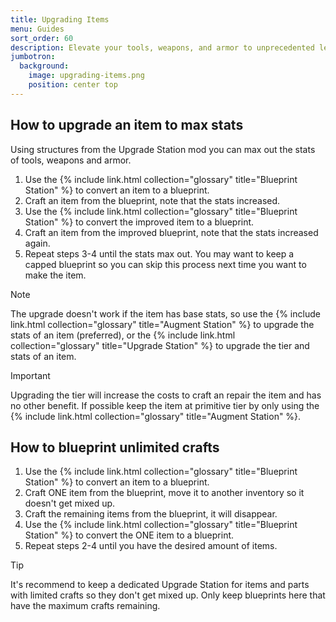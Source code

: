 ```yaml
---
title: Upgrading Items
menu: Guides
sort_order: 60
description: Elevate your tools, weapons, and armor to unprecedented levels of power.
jumbotron:
  background:
    image: upgrading-items.png
    position: center top
---
```


## How to upgrade an item to max stats

Using structures from the Upgrade Station mod you can max out the stats of tools, weapons and armor.

1.  Use the {% include link.html collection="glossary" title="Blueprint Station" %} to convert an item to a blueprint.
2.  Craft an item from the blueprint, note that the stats increased.
3.  Use the {% include link.html collection="glossary" title="Blueprint Station" %} to convert the improved item to a blueprint.
4.  Craft an item from the improved blueprint, note that the stats increased again.
5.  Repeat steps 3-4 until the stats max out. You may want to keep a capped blueprint so you can skip this process next time you want to make the item.

<div class="markdown-alert markdown-alert-note">
<p class="markdown-alert-title">Note</p>
<p>The upgrade doesn't work if the item has base stats, so use the {% include link.html collection="glossary" title="Augment Station" %} to upgrade the stats of an item (preferred), or the {% include link.html collection="glossary" title="Upgrade Station" %} to upgrade the tier and stats of an item.</p>
</div>

<div class="markdown-alert markdown-alert-important">
<p class="markdown-alert-title">Important</p>
<p>Upgrading the tier will increase the costs to craft an repair the item and has no other benefit. If possible keep the item at primitive tier by only using the {% include link.html collection="glossary" title="Augment Station" %}.</p>
</div>

## How to blueprint unlimited crafts

1.  Use the {% include link.html collection="glossary" title="Blueprint Station" %} to convert an item to a blueprint.
2.  Craft ONE item from the blueprint, move it to another inventory so it doesn't get mixed up.
3.  Craft the remaining items from the blueprint, it will disappear.
4.  Use the {% include link.html collection="glossary" title="Blueprint Station" %} to convert the ONE item to a blueprint.
5.  Repeat steps 2-4 until you have the desired amount of items.

<div class="markdown-alert markdown-alert-tip">
<p class="markdown-alert-title">Tip</p>
<p>It's recommend to keep a dedicated Upgrade Station for items and parts with limited crafts so they don't get mixed up. Only keep blueprints here that have the maximum crafts remaining.</p>
</div>
 